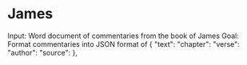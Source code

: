 # James

Input: Word document of commentaries from the book of James
Goal: Format commentaries into JSON format of
   {
    "text": 
    "chapter": 
    "verse": 
    "author": 
    "source": 
  },
